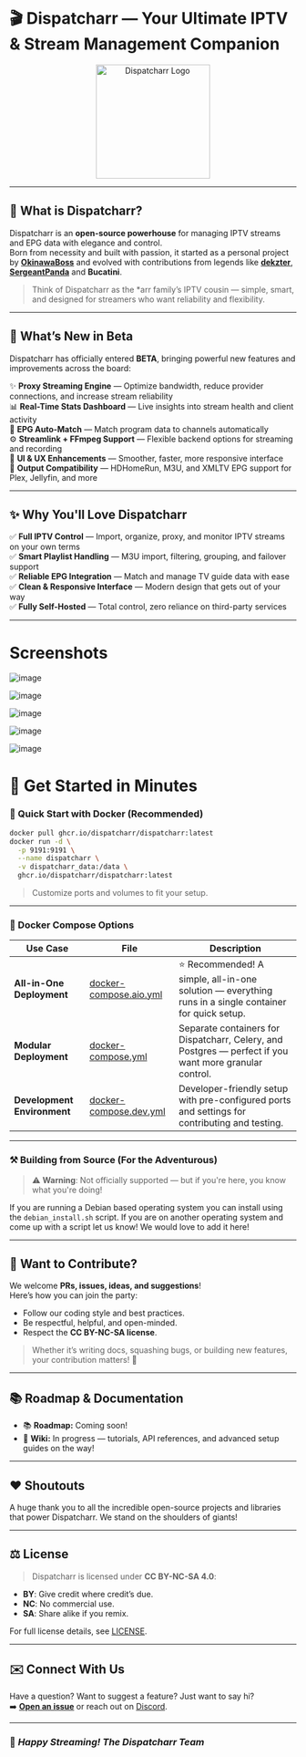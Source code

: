 # 🎬 Dispatcharr — Your Ultimate IPTV & Stream Management Companion
<p align="center">
  <img src="https://raw.githubusercontent.com/Dispatcharr/Dispatcharr/refs/heads/main/frontend/src/images/logo.png" height="200" alt="Dispatcharr Logo" />
</p>

---

## 📖 What is Dispatcharr?

Dispatcharr is an **open-source powerhouse** for managing IPTV streams and EPG data with elegance and control.\
Born from necessity and built with passion, it started as a personal project by **[OkinawaBoss](https://github.com/OkinawaBoss)** and evolved with contributions from legends like **[dekzter](https://github.com/dekzter)**, **[SergeantPanda](https://github.com/SergeantPanda)** and **Bucatini**.

> Think of Dispatcharr as the \*arr family’s IPTV cousin — simple, smart, and designed for streamers who want reliability and flexibility.

---

## 🧪 What’s New in Beta

Dispatcharr has officially entered **BETA**, bringing powerful new features and improvements across the board:

✨ **Proxy Streaming Engine** — Optimize bandwidth, reduce provider connections, and increase stream reliability\
📊 **Real-Time Stats Dashboard** — Live insights into stream health and client activity\
🧠 **EPG Auto-Match** — Match program data to channels automatically\
⚙️ **Streamlink + FFmpeg Support** — Flexible backend options for streaming and recording\
🧼 **UI & UX Enhancements** — Smoother, faster, more responsive interface\
🛁 **Output Compatibility** — HDHomeRun, M3U, and XMLTV EPG support for Plex, Jellyfin, and more

---

## ✨ Why You'll Love Dispatcharr

✅ **Full IPTV Control** — Import, organize, proxy, and monitor IPTV streams on your own terms\
✅ **Smart Playlist Handling** — M3U import, filtering, grouping, and failover support\
✅ **Reliable EPG Integration** — Match and manage TV guide data with ease\
✅ **Clean & Responsive Interface** — Modern design that gets out of your way\
✅ **Fully Self-Hosted** — Total control, zero reliance on third-party services

---


# Screenshots

![image](https://github.com/user-attachments/assets/bf7bc40a-d0e6-4f9f-8029-65b27d4205f9)

![image](https://github.com/user-attachments/assets/0835fd92-f7dc-4773-bdb7-7f88fd2f882d)

![image](https://github.com/user-attachments/assets/710f2bc4-250f-4161-a6ed-44d5082a30c4)

![image](https://github.com/user-attachments/assets/68a38d78-8f61-4c27-88f8-c52ba93d460d)

![image](https://github.com/user-attachments/assets/63686b9a-6faf-43a3-ae7a-c9e10a216b5b)




# 🚀 Get Started in Minutes

### 🐳 Quick Start with Docker (Recommended)

```bash
docker pull ghcr.io/dispatcharr/dispatcharr:latest
docker run -d \
  -p 9191:9191 \
  --name dispatcharr \
  -v dispatcharr_data:/data \
  ghcr.io/dispatcharr/dispatcharr:latest
```

> Customize ports and volumes to fit your setup.

---

### 🐳 Docker Compose Options

| Use Case                    | File                                                    | Description                                                                                            |
| --------------------------- | ------------------------------------------------------- | ------------------------------------------------------------------------------------------------------ |
| **All-in-One Deployment**   | [docker-compose.aio.yml](docker/docker-compose.aio.yml) | ⭐ Recommended! A simple, all-in-one solution — everything runs in a single container for quick setup.  |
| **Modular Deployment**      | [docker-compose.yml](docker/docker-compose.yml)         | Separate containers for Dispatcharr, Celery, and Postgres — perfect if you want more granular control. |
| **Development Environment** | [docker-compose.dev.yml](docker/docker-compose.dev.yml) | Developer-friendly setup with pre-configured ports and settings for contributing and testing.          |

---

### ⚒️ Building from Source (For the Adventurous)

> ⚠️ **Warning**: Not officially supported — but if you're here, you know what you're doing!

If you are running a Debian based operating system you can install using the `debian_install.sh` script. If you are on another operating system and come up with a script let us know! We would love to add it here!

---

## 🤝 Want to Contribute?

We welcome **PRs, issues, ideas, and suggestions**!\
Here’s how you can join the party:

- Follow our coding style and best practices.
- Be respectful, helpful, and open-minded.
- Respect the **CC BY-NC-SA license**.

> Whether it’s writing docs, squashing bugs, or building new features, your contribution matters! 🙌

---

## 📚 Roadmap & Documentation

- 📚  **Roadmap:** Coming soon!
- 📖 **Wiki:** In progress — tutorials, API references, and advanced setup guides on the way!

---

## ❤️ Shoutouts

A huge thank you to all the incredible open-source projects and libraries that power Dispatcharr. We stand on the shoulders of giants!

---

## ⚖️ License

> Dispatcharr is licensed under **CC BY-NC-SA 4.0**:

- **BY**: Give credit where credit’s due.
- **NC**: No commercial use.
- **SA**: Share alike if you remix.

For full license details, see [LICENSE](https://creativecommons.org/licenses/by-nc-sa/4.0/).

---

## ✉️ Connect With Us

Have a question? Want to suggest a feature? Just want to say hi?\
➡️ **[Open an issue](https://github.com/Dispatcharr/Dispatcharr/issues)** or reach out on [Discord]( https://discord.gg/Sp45V5BcxU).

---

### 🚀 *Happy Streaming! The Dispatcharr Team*
